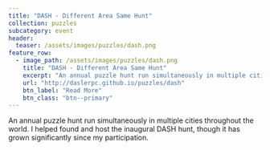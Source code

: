 ```yaml
---
title: "DASH - Different Area Same Hunt"
collection: puzzles
subcategory: event
header: 
  teaser: /assets/images/puzzles/dash.png
feature_row: 
  - image_path: /assets/images/puzzles/dash.png
    title: "DASH - Different Area Same Hunt"
    excerpt: "An annual puzzle hunt run simultaneously in multiple cities throughout the world.  I helped found and host the inaugural DASH hunt, though it has grown significantly since my participation."
    url: "http://daslerpc.github.io/puzzles/dash"
    btn_label: "Read More"
    btn_class: "btn--primary"
---
```


An annual puzzle hunt run simultaneously in multiple cities throughout the world.  I helped found and host the inaugural DASH hunt, though it has grown significantly since my participation.

